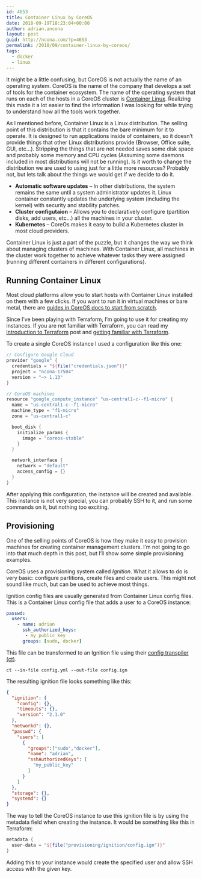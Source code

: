```yaml
---
id: 4653
title: Container Linux by CoreOS
date: 2018-09-19T18:23:04+00:00
author: adrian.ancona
layout: post
guid: http://ncona.com/?p=4653
permalink: /2018/09/container-linux-by-coreos/
tags:
  - docker
  - linux
---
```

It might be a little confusing, but CoreOS is not actually the name of an operating system. CoreOS is the name of the company that develops a set of tools for the container ecosystem. The name of the operating system that runs on each of the hosts in a CoreOS cluster is [Container Linux](https://coreos.com/os/docs/latest). Realizing this made it a lot easier to find the information I was looking for while trying to understand how all the tools work together.

As I mentioned before, Container Linux is a Linux distribution. The selling point of this distribution is that it contains the bare minimum for it to operate. It is designed to run applications inside of containers, so it doesn&#8217;t provide things that other Linux distributions provide (Browser, Office suite, GUI, etc&#8230;). Stripping the things that are not needed saves some disk space and probably some memory and CPU cycles (Assuming some daemons included in most distributions will not be running). Is it worth to change the distribution we are used to using just for a little more resources? Probably not, but lets talk about the things we would get if we decide to do it.

  * **Automatic software updates** &#8211; In other distributions, the system remains the same until a system administrator updates it. Linux container constantly updates the underlying system (including the kernel) with security and stability patches.
  * **Cluster configutaion** &#8211; Allows you to declaratively configure (partition disks, add users, etc&#8230;) all the machines in your cluster.
  * **Kubernetes** &#8211; CoreOs makes it easy to build a Kubernetes cluster in most cloud providers.

<!--more-->

Container Linux is just a part of the puzzle, but it changes the way we think about managing clusters of machines. With Container Linux, all machines in the cluster work together to achieve whatever tasks they were assigned (running different containers in different configurations).

## Running Container Linux

Most cloud platforms allow you to start hosts with Container Linux installed on them with a few clicks. If you want to run it in virtual machines or bare metal, there are [guides in CoreOS docs to start from scratch](https://coreos.com/os/docs/latest/).

Since I&#8217;ve been playing with Terraform, I&#8217;m going to use it for creating my instances. If you are not familiar with Terraform, you can read my [introduction to Terraform](https://ncona.com/2018/05/terraform/) post and [getting familiar with Terraform](https://ncona.com/2018/07/getting-familiar-with-terraform/).

To create a single CoreOS instance I used a configuration like this one:

```groovy
// Configure Google Cloud
provider "google" {
  credentials = "${file("credentials.json")}"
  project = "ncona-17504"
  version = "~> 1.13"
}

// CoreOS machines
resource "google_compute_instance" "us-central1-c--f1-micro" {
  name = "us-central1-c--f1-micro"
  machine_type = "f1-micro"
  zone = "us-central1-c"

  boot_disk {
    initialize_params {
      image = "coreos-stable"
    }
  }

  network_interface {
    network = "default"
    access_config = {}
  }
}
```

After applying this configuration, the instance will be created and available. This instance is not very special, you can probably SSH to it, and run some commands on it, but nothing too exciting.

## Provisioning

One of the selling points of CoreOS is how they make it easy to provision machines for creating container management clusters. I&#8217;m not going to go into that much depth in this post, but I&#8217;ll show some simple provisioning examples.

CoreOS uses a provisioning system called _Ignition_. What it allows to do is very basic: configure partitions, create files and create users. This might not sound like much, but can be used to achieve most things.

Ignition config files are usually generated from Container Linux config files. This is a Container Linux config file that adds a user to a CoreOS instance:

```yml
passwd:
  users:
    - name: adrian
      ssh_authorized_keys:
       - my_public_key
      groups: [sudo, docker]
```

This file can be transformed to an Ignition file using their [config transpiler (ct)](https://github.com/coreos/container-linux-config-transpiler/releases).

```
ct --in-file config.yml --out-file config.ign
```

The resulting ignition file looks something like this:

```json
{
  "ignition": {
    "config": {},
    "timeouts": {},
    "version": "2.1.0"
  },
  "networkd": {},
  "passwd": {
    "users": [
      {
        "groups":["sudo","docker"],
        "name": "adrian",
        "sshAuthorizedKeys": [
          "my_public_key"
        ]
      }
    ]
  },
  "storage": {},
  "systemd": {}
}
```

The way to tell the CoreOS instance to use this ignition file is by using the metadata field when creating the instance. It would be something like this in Terraform:

```groovy
metadata {
  user-data = "${file("provisioning/ignition/config.ign")}"
}
```

Adding this to your instance would create the specified user and allow SSH access with the given key.
